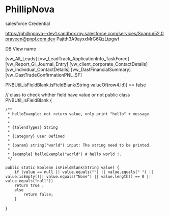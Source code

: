 # PhillipNova

salesforce Credential

https://phillipnova--dev1.sandbox.my.salesforce.com/services/Soap/u/52.0
praveen@pnpl.com.dev
Pajtth3A9ayxxMrG6QzLtpgwf


DB View name

[vw_All_Leads]
[vw_LeadTrack_ApplicationInfo_TaskForce]
[vw_Report_Gl_Journal_Entry]
[vw_client_corporate_ContactDetails]
[vw_individual_ContactDetails]
[vw_DastFinancialSummary]
[vw_DastTradeConfirmationPNL_SF]

PNBUtil_isFieldBlank.isFieldBlank(String.valueOf(row4.Id)) == false


// class to check whther field have value or not
public class PNBUtil_isFieldBlank {

    /**
     * helloExample: not return value, only print "hello" + message.
     * 
     * 
     * {talendTypes} String
     * 
     * {Category} User Defined
     * 
     * {param} string("world") input: The string need to be printed.
     * 
     * {example} helloExemple("world") # hello world !.
     */
	
	public static Boolean isFieldBlank(String value) {
		if (value == null || value.equals("") || value.equals(" ") || value.isEmpty()|| value.equals("None") || value.length() == 0 || value.equals("null"))
		return true ;
		else
			return false;
		}
}

